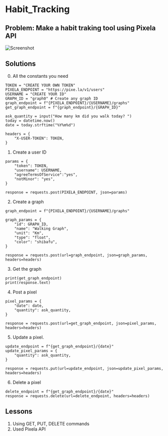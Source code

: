# Habit_Tracking

## Problem: Make a habit traking tool using Pixela API

![Screenshot](Screenshot.png)
## Solutions

0. All the constants you need
```
TOKEN = "CREATE YOUR OWN TOKEN"
PIXELA_ENDPOINT = "https://pixe.la/v1/users"
USERNAME = "CREATE YOUR ID"
GRAPH_ID = "graph0" # Create any graph ID
graph_endpoint = f"{PIXELA_ENDPOINT}/{USERNAME}/graphs"
get_graph_endpoint = f"{graph_endpoint}/{GRAPH_ID}"

ask_quantity = input("How many km did you walk today? ")
today = datetime.now()
date = today.strftime("%Y%m%d")

headers = {
    "X-USER-TOKEN": TOKEN,
}
```

1. Create a user ID
```
params = {
    "token": TOKEN,
    "username": USERNAME,
    "agreeTermsOfService":"yes",
    "notMinor": "yes",
}

response = requests.post(PIXELA_ENDPOINT, json=params)
```
2. Create a graph
```
graph_endpoint = f"{PIXELA_ENDPOINT}/{USERNAME}/graphs"

graph_params = {
    "id": GRAPH_ID,
    "name": "Walking Graph",
    "unit": "Km",
    "type": "float",
    "color": "shibafu",
}

response = requests.post(url=graph_endpoint, json=graph_params, headers=headers)
```
3. Get the graph
```
print(get_graph_endpoint)
print(response.text)
```
4. Post a pixel
```
pixel_params = {
    "date": date,
    "quantity": ask_quantity,
}

response = requests.post(url=get_graph_endpoint, json=pixel_params, headers=headers)
```
5. Update a pixel.
```
update_endpoint = f"{get_graph_endpoint}/{date}"
update_pixel_params = {
    "quantity": ask_quantity,
}

response = requests.put(url=update_endpoint, json=update_pixel_params, headers=headers)
```

6. Delete a pixel
```
delete_endpoint = f"{get_graph_endpoint}/{date}"
response = requests.delete(url=delete_endpoint, headers=headers)
```
## Lessons
1. Using GET, PUT, DELETE commands
2. Used Pixela API
